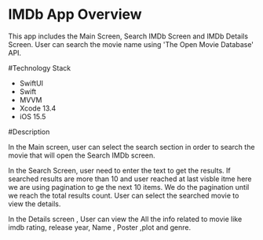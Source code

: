 # IMDb App Overview

This app includes the Main Screen, Search IMDb Screen and IMDb Details Screen. User can search the movie name using 'The Open Movie Database' API.

#Technology Stack
 - SwiftUI
 - Swift 
 - MVVM
-  Xcode 13.4
-  iOS 15.5

#Description

In the Main screen, user can select the search section in order to search the movie that will open the Search IMDb screen.

In the Search Screen, user need to enter the text to get the  results. If searched results are more than 10 and user reached at last visble itme here we are using pagination to ge the next 10 items. We do the pagination until we reach the total results count. User can select the searched movie to view the details.

In the Details screen , User can view the All the info related to movie like imdb rating, release year, Name , Poster ,plot and genre.
